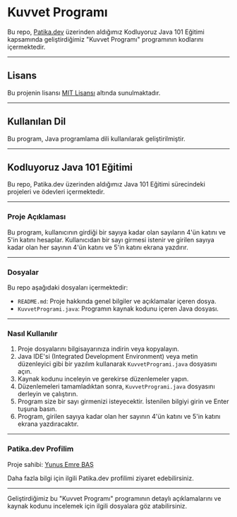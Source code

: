 # Kuvvet Programı

Bu repo, [Patika.dev](https://www.patika.dev/tr) üzerinden aldığımız Kodluyoruz Java 101 Eğitimi kapsamında geliştirdiğimiz "Kuvvet Programı" programının kodlarını içermektedir.

---

## Lisans

Bu projenin lisansı [MIT Lisansı](https://opensource.org/licenses/MIT) altında sunulmaktadır.

---

## Kullanılan Dil

Bu program, Java programlama dili kullanılarak geliştirilmiştir.

---

## Kodluyoruz Java 101 Eğitimi

Bu repo, Patika.dev üzerinden aldığımız Java 101 Eğitimi sürecindeki projeleri ve ödevleri içermektedir.

---

### Proje Açıklaması

Bu program, kullanıcının girdiği bir sayıya kadar olan sayıların 4'ün katını ve 5'in katını hesaplar. Kullanıcıdan bir sayı girmesi istenir ve girilen sayıya kadar olan her sayının 4'ün katını ve 5'in katını ekrana yazdırır.

---

### Dosyalar

Bu repo aşağıdaki dosyaları içermektedir:

- `README.md`: Proje hakkında genel bilgiler ve açıklamalar içeren dosya.
- `KuvvetProgrami.java`: Programın kaynak kodunu içeren Java dosyası.

---

### Nasıl Kullanılır

1. Proje dosyalarını bilgisayarınıza indirin veya kopyalayın.
2. Java IDE'si (Integrated Development Environment) veya metin düzenleyici gibi bir yazılım kullanarak `KuvvetProgrami.java` dosyasını açın.
3. Kaynak kodunu inceleyin ve gerekirse düzenlemeler yapın.
4. Düzenlemeleri tamamladıktan sonra, `KuvvetProgrami.java` dosyasını derleyin ve çalıştırın.
5. Program size bir sayı girmenizi isteyecektir. İstenilen bilgiyi girin ve Enter tuşuna basın.
6. Program, girilen sayıya kadar olan her sayının 4'ün katını ve 5'in katını ekrana yazdıracaktır.

---

### Patika.dev Profilim

Proje sahibi: [Yunus Emre BAŞ](https://app.patika.dev/shqiptarbas)

Daha fazla bilgi için ilgili Patika.dev profilimi ziyaret edebilirsiniz.

---

Geliştirdiğimiz bu "Kuvvet Programı" programının detaylı açıklamalarını ve kaynak kodunu incelemek için ilgili dosyalara göz atabilirsiniz.
